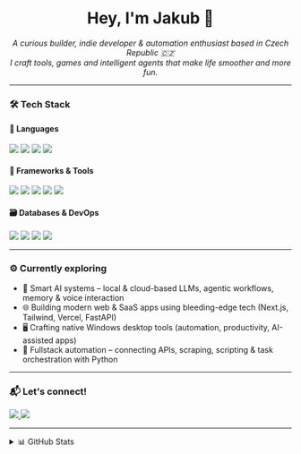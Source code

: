 <h1 align="center">Hey, I'm Jakub 👋</h1>
<p align="center">
  <i>A curious builder, indie developer & automation enthusiast based in Czech Republic 🇨🇿</i><br>
  <i>I craft tools, games and intelligent agents that make life smoother and more fun.</i>
</p>

---

### 🛠️ Tech Stack

#### 🧠 Languages  
<p>
  <img src="https://img.shields.io/badge/-Python-3776AB?logo=python&logoColor=fff&style=for-the-badge" />
  <img src="https://img.shields.io/badge/-JavaScript-F7DF1E?logo=javascript&logoColor=000&style=for-the-badge" />
  <img src="https://img.shields.io/badge/-TypeScript-3178C6?logo=typescript&logoColor=fff&style=for-the-badge" />
  <img src="https://img.shields.io/badge/-C%23-239120?logo=csharp&logoColor=fff&style=for-the-badge" />
</p>

#### 🧰 Frameworks & Tools  
<p>
  <img src="https://img.shields.io/badge/-Next.js-000000?logo=next.js&logoColor=fff&style=for-the-badge" />
  <img src="https://img.shields.io/badge/-React-61DAFB?logo=react&logoColor=000&style=for-the-badge" />
  <img src="https://img.shields.io/badge/-TailwindCSS-06B6D4?logo=tailwindcss&logoColor=fff&style=for-the-badge" />
  <img src="https://img.shields.io/badge/-Node.js-339933?logo=node.js&logoColor=fff&style=for-the-badge" />
  <img src="https://img.shields.io/badge/-FastAPI-009688?logo=fastapi&logoColor=fff&style=for-the-badge" />
</p>

#### 🗃️ Databases & DevOps  
<p>
  <img src="https://img.shields.io/badge/-PostgreSQL-4169E1?logo=postgresql&logoColor=fff&style=for-the-badge" />
  <img src="https://img.shields.io/badge/-Firebase-FFCA28?logo=firebase&logoColor=000&style=for-the-badge" />
  <img src="https://img.shields.io/badge/-Vercel-000?logo=vercel&logoColor=fff&style=for-the-badge" />
  <img src="https://img.shields.io/badge/-GitHub_Actions-2088FF?logo=github-actions&logoColor=fff&style=for-the-badge" />
</p>

---

### ⚙️ Currently exploring
- 🧠 Smart AI systems – local & cloud-based LLMs, agentic workflows, memory & voice interaction
- 🌐 Building modern web & SaaS apps using bleeding-edge tech (Next.js, Tailwind, Vercel, FastAPI)
- 🖥️ Crafting native Windows desktop tools (automation, productivity, AI-assisted apps)
- 🧩 Fullstack automation – connecting APIs, scraping, scripting & task orchestration with Python

---

### 📬 Let's connect!

<p>
  <a href="mailto:kubastribrny@icloud.com">
    <img src="https://img.shields.io/badge/Email-%23D14836.svg?style=for-the-badge&logo=gmail&logoColor=white" />
  </a>
  <a href="https://jakubstribrny.cz" target="_blank">
    <img src="https://img.shields.io/badge/Website-000?style=for-the-badge&logo=google-chrome&logoColor=white" />
  </a>
</p>

---

<details>
  <summary>📊 GitHub Stats</summary>
  <br>
  <p align="center">
    <img src="https://github-readme-stats.vercel.app/api?username=jakubstribrny&show_icons=true&theme=tokyonight&hide_title=true" alt="GitHub stats" />
    <br>
    <img src="https://github-readme-stats.vercel.app/api/top-langs/?username=jakubstribrny&layout=compact&theme=tokyonight" alt="Top Langs" />
  </p>
</details>
